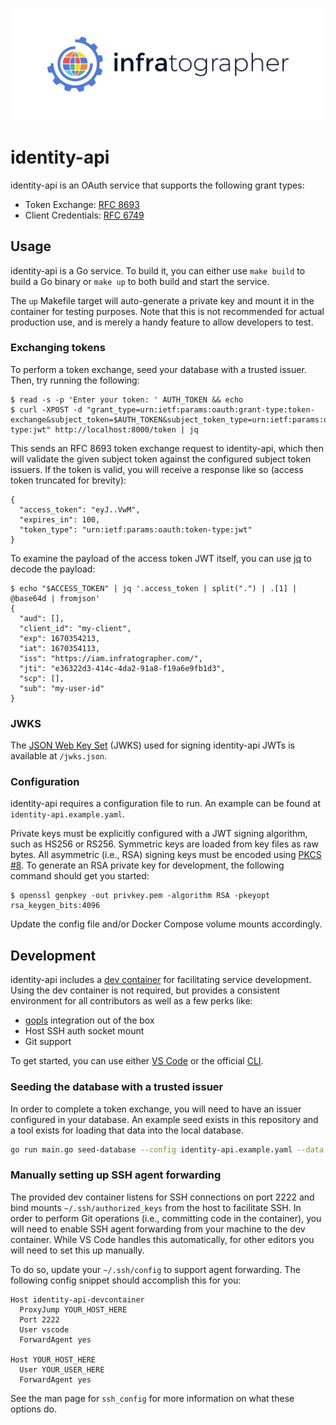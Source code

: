 ![logo](https://github.com/infratographer/website/blob/main/source/theme/assets/pictures/logo.jpg?raw=true)
# identity-api

identity-api is an OAuth service that supports the following grant types:

* Token Exchange: [RFC 8693][rfc8693]
* Client Credentials: [RFC 6749][oauth2-client_credentials]

[rfc8693]: https://www.rfc-editor.org/rfc/rfc8693.html
[oauth2-client_credentials]: https://www.rfc-editor.org/rfc/rfc6749#section-4.4

## Usage

identity-api is a Go service. To build it, you can either use `make build` to build a Go binary or `make up` to both build and start the service.

The `up` Makefile target will auto-generate a private key and mount it in the container for testing purposes. Note that this is not recommended for actual production use, and is merely a handy feature to allow developers to test.

### Exchanging tokens

To perform a token exchange, seed your database with a trusted issuer. Then, try running the following:

```
$ read -s -p 'Enter your token: ' AUTH_TOKEN && echo
$ curl -XPOST -d "grant_type=urn:ietf:params:oauth:grant-type:token-exchange&subject_token=$AUTH_TOKEN&subject_token_type=urn:ietf:params:oauth:token-type:jwt" http://localhost:8000/token | jq
```

This sends an RFC 8693 token exchange request to identity-api, which then will validate the given subject token against the configured subject token issuers. If the token is valid, you will receive a response like so (access token truncated for brevity):

```
{
  "access_token": "eyJ..VwM",
  "expires_in": 100,
  "token_type": "urn:ietf:params:oauth:token-type:jwt"
}
```

To examine the payload of the access token JWT itself, you can use [jq][jq] to decode the payload:

```
$ echo "$ACCESS_TOKEN" | jq '.access_token | split(".") | .[1] | @base64d | fromjson'
{
  "aud": [],
  "client_id": "my-client",
  "exp": 1670354213,
  "iat": 1670354113,
  "iss": "https://iam.infratographer.com/",
  "jti": "e36322d3-414c-4da2-91a8-f19a6e9fb1d3",
  "scp": [],
  "sub": "my-user-id"
}
```

[jq]: https://stedolan.github.io/jq/

### JWKS

The [JSON Web Key Set][jwks] (JWKS) used for signing identity-api JWTs is available at `/jwks.json`.

[jwks]: https://www.rfc-editor.org/rfc/rfc7517.html#section-5

### Configuration

identity-api requires a configuration file to run. An example can be found at `identity-api.example.yaml`.

Private keys must be explicitly configured with a JWT signing algorithm, such as HS256 or RS256. Symmetric keys are loaded from key files as raw bytes. All asymmetric (i.e., RSA) signing keys must be encoded using [PKCS #8][pkcs8]. To generate an RSA private key for development, the following command should get you started:

```
$ openssl genpkey -out privkey.pem -algorithm RSA -pkeyopt rsa_keygen_bits:4096
```

Update the config file and/or Docker Compose volume mounts accordingly.

[pkcs8]: https://en.wikipedia.org/wiki/PKCS_8

## Development

identity-api includes a [dev container][dev-container] for facilitating service development. Using the dev container is not required, but provides a consistent environment for all contributors as well as a few perks like:

* [gopls][gopls] integration out of the box
* Host SSH auth socket mount
* Git support

To get started, you can use either [VS Code][vs-code] or the official [CLI][cli].

[dev-container]: https://containers.dev/
[gopls]: https://pkg.go.dev/golang.org/x/tools/gopls
[vs-code]: https://code.visualstudio.com/docs/devcontainers/containers
[cli]: https://github.com/devcontainers/cli

### Seeding the database with a trusted issuer

In order to complete a token exchange, you will need to have an issuer configured in your database. An example seed exists in this repository and a tool exists for loading that data into the local database.

```sh
go run main.go seed-database --config identity-api.example.yaml --data data.example.yaml
```

### Manually setting up SSH agent forwarding

The provided dev container listens for SSH connections on port 2222 and bind mounts `~/.ssh/authorized_keys` from the host to facilitate SSH. In order to perform Git operations (i.e., committing code in the container), you will need to enable SSH agent forwarding from your machine to the dev container. While VS Code handles this automatically, for other editors you will need to set this up manually.

To do so, update your `~/.ssh/config` to support agent forwarding. The following config snippet should accomplish this for you:

```
Host identity-api-devcontainer
  ProxyJump YOUR_HOST_HERE
  Port 2222
  User vscode
  ForwardAgent yes

Host YOUR_HOST_HERE
  User YOUR_USER_HERE
  ForwardAgent yes
```

See the man page for `ssh_config` for more information on what these options do.
